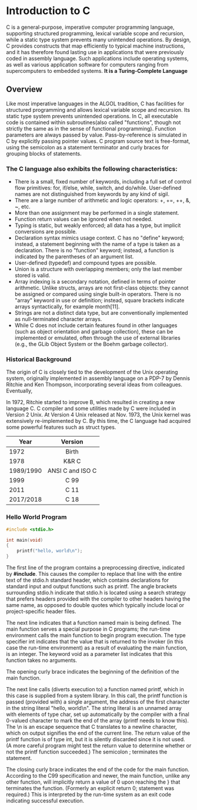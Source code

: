 # Introduction to C
C is a general-purpose, imperative computer programming language, supporting structured programming, lexical variable scope and recursion, while a static type system prevents many unintended operations. By design, C provides constructs that map efficiently to typical machine instructions, and it has therefore found lasting use in applications that were previously coded in assembly language. Such applications include operating systems, as well as various application software for computers ranging from supercomputers to embedded systems. **It is a Turing-Complete Language**

## Overview
Like most imperative languages in the ALGOL tradition, C has facilities for structured programming and allows lexical variable scope and recursion. Its static type system prevents unintended operations. In C, all executable code is contained within subroutines(also called "functions", though not strictly the same as in the sense of functional programming). Function parameters are always passed by value. Pass-by-reference is simulated in C by explicitly passing pointer values. C program source text is free-format, using the semicolon as a statement terminator and curly braces for grouping blocks of statements.

### The C language also exhibits the following characteristics:

* There is a small, fixed number of keywords, including a full set of control flow primitives: for, if/else,      while, switch, and do/while. User-defined names are not distinguished from keywords by any kind of sigil.
* There are a large number of arithmetic and logic operators: +, +=, ++, &, ~, etc.
* More than one assignment may be performed in a single statement.
* Function return values can be ignored when not needed.
* Typing is static, but weakly enforced; all data has a type, but implicit conversions are possible.
* Declaration syntax mimics usage context. C has no "define" keyword; instead, a statement beginning with the     name of a type is taken as a declaration. There is no "function" keyword; instead, a function is indicated by   the parentheses of an argument list.
* User-defined (typedef) and compound types are possible.
* Union is a structure with overlapping members; only the last member stored is valid.
* Array indexing is a secondary notation, defined in terms of pointer arithmetic. Unlike structs, arrays are      not first-class objects: they cannot be assigned or compared using single built-in operators. There is no       "array" keyword in use or definition; instead, square brackets indicate arrays syntactically, for example       month[11].
* Strings are not a distinct data type, but are conventionally implemented as null-terminated character arrays.
* While C does not include certain features found in other languages (such as object orientation and garbage collection), these can be implemented or emulated, often through the use of external libraries (e.g., the GLib Object System or the Boehm garbage collector).

### Historical Background
The origin of C is closely tied to the development of the Unix operating system, originally implemented in assembly language on a PDP-7 by Dennis Ritchie and Ken Thompson, incorporating several ideas from colleagues. Eventually, 

In 1972, Ritchie started to improve B, which resulted in creating a new language C. C compiler and some utilities made by C were included in Version 2 Unix. At Version 4 Unix released at Nov. 1973, the Unix kernel was extensively re-implemented by C. By this time, the C language had acquired some powerful features such as struct types.

| Year        | Version           |
| ------------- |:-------------:| 
| 1972      | Birth | 
| 1978      | K&R C      | 
| 1989/1990 |ANSI C and ISO C      | 
| 1999|C 99      |
| 2011 |C 11      |
| 2017/2018 |C 18      |   

### Hello World Program 
``` c
#include <stdio.h>

int main(void)
{
    printf("hello, world\n");
}
```
The first line of the program contains a preprocessing directive, indicated by **#include**. This causes the compiler to replace that line with the entire text of the stdio.h standard header, which contains declarations for standard input and output functions such as printf. The angle brackets surrounding stdio.h indicate that stdio.h is located using a search strategy that prefers headers provided with the compiler to other headers having the same name, as opposed to double quotes which typically include local or project-specific header files.

The next line indicates that a function named main is being defined. The main function serves a special purpose in C programs; the run-time environment calls the main function to begin program execution. The type specifier int indicates that the value that is returned to the invoker (in this case the run-time environment) as a result of evaluating the main function, is an integer. The keyword void as a parameter list indicates that this function takes no arguments.

The opening curly brace indicates the beginning of the definition of the main function.

The next line calls (diverts execution to) a function named printf, which in this case is supplied from a system library. In this call, the printf function is passed (provided with) a single argument, the address of the first character in the string literal "hello, world\n". The string literal is an unnamed array with elements of type char, set up automatically by the compiler with a final 0-valued character to mark the end of the array (printf needs to know this). The \n is an escape sequence that C translates to a newline character, which on output signifies the end of the current line. The return value of the printf function is of type int, but it is silently discarded since it is not used. (A more careful program might test the return value to determine whether or not the printf function succeeded.) The semicolon ; terminates the statement.

The closing curly brace indicates the end of the code for the main function. According to the C99 specification and newer, the main function, unlike any other function, will implicitly return a value of 0 upon reaching the } that terminates the function. (Formerly an explicit return 0; statement was required.) This is interpreted by the run-time system as an exit code indicating successful execution.


